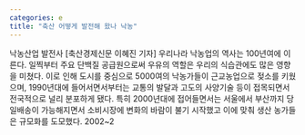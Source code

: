 ```yaml
---
categories: e
title: "축산 어떻게 발전해 왔나 낙농"
---
```

낙농산업 발전사 [축산경제신문 이혜진 기자] 우리나라 낙농업의 역사는 100년여에 이른다. 일찍부터 주요 단백질 공급원으로써 우유의 역할은 우리의 식습관에도 많은 영향을 미쳤다. 이로 인해 도시를 중심으로 5000여의 낙농가들이 근교농업으로 젖소를 키웠으며, 1990년대에 들어서면서부터는 교통의 발달과 고도의 사양기술 등이 접목되면서 전국적으로 널리 분포하게 됐다. 특히 2000년대에 접어들면서는 서울에서 부산까지 당일배송이 가능해지면서 소비시장에 변화의 바람이 불기 시작했고 이에 맞춰 생산 농가들은 규모화를 도모했다. 2002~2